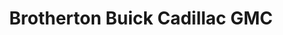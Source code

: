 ---
title: "Brotherton Buick Cadillac GMC"
url: /renton/brotherton-buick-cadillac-gmc/
shop: Autohaus
---